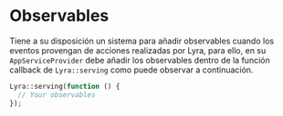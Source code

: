 # Observables

Tiene a su disposición un sistema para añadir observables cuando los eventos provengan de acciones realizadas por Lyra, para ello, en su `AppServiceProvider` debe añadir los observables dentro de la función callback de `Lyra::serving` como puede observar a continuación.

``` php
Lyra::serving(function () {
  // Your observables
});
```
